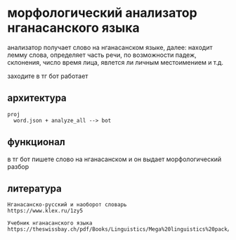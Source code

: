 # морфологический анализатор нганасанского языка
анализатор получает слово на нганасанском языке, далее:
находит лемму слова,
определяет часть речи, по возможности падеж, склонения, число время лица, явлется ли личным местоимением и т.д.

заходите в тг бот работает

## архитектура 

```
proj
  word.json + analyze_all --> bot      
```

## функционал
в тг бот пишете слово на нганасанском и он выдает морфологический разбор

## литература
```
Нганасанско-русский и наоборот словарь 
https://www.klex.ru/1zy5
```
```
Учебник нганасанского языка
https://theswissbay.ch/pdf/Books/Linguistics/Mega%20linguistics%20pack/Uralic/Nganasan%3B%20%D0%9D%D0%B3%D0%B0%D0%BD%D0%B0%D1%81%D0%B0%D0%BD%D1%81%D0%BA%D0%B8%D0%B9%20%D1%8F%D0%B7%D1%8B%D0%BA%20%28Tere%C5%A1%C4%8Denko%29.pdf
```
